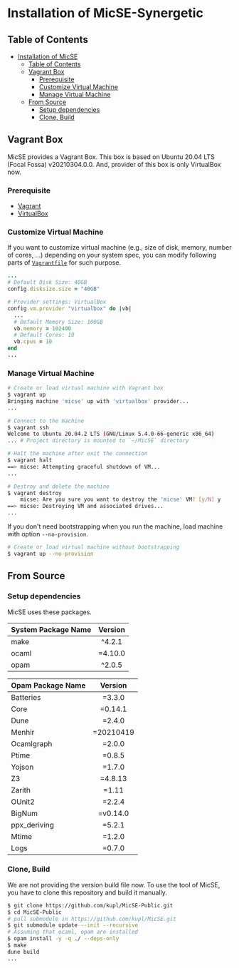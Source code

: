 # Installation of MicSE-Synergetic

## Table of Contents

- [Installation of MicSE](#installation-of-micse)
  - [Table of Contents](#table-of-contents)
  - [Vagrant Box](#vagrant-box)
    - [Prerequisite](#prerequisite)
    - [Customize Virtual Machine](#customize-virtual-machine)
    - [Manage Virtual Machine](#manage-virtual-machine)
  - [From Source](#from-source)
    - [Setup dependencies](#setup-dependencies)
    - [Clone, Build](#clone-build)

## Vagrant Box

MicSE provides a Vagrant Box.
This box is based on Ubuntu 20.04 LTS (Focal Fossa) v20210304.0.0.
And, provider of this box is only VirtualBox now.

### Prerequisite

- [Vagrant](https://www.vagrantup.com/docs/installation)
- [VirtualBox](https://www.virtualbox.org/wiki/Downloads)

### Customize Virtual Machine

If you want to customize virtual machine (e.g., size of disk, memory, number of cores, ...) depending on your system spec,
you can modify following parts of [`Vagrantfile`](../Vagrantfile) for such purpose.

```ruby
...
# Default Disk Size: 40GB
config.disksize.size = "40GB"

# Provider settings: VirtualBox
config.vm.provider "virtualbox" do |vb|
  ...
  # Default Memory Size: 100GB
  vb.memory = 102400
  # Default Cores: 10
  vb.cpus = 10
end
...
```

### Manage Virtual Machine

```bash
# Create or load virtual machine with Vagrant box
$ vagrant up
Bringing machine 'micse' up with 'virtualbox' provider...
...

# Connect to the machine
$ vagrant ssh
Welcome to Ubuntu 20.04.2 LTS (GNU/Linux 5.4.0-66-generic x86_64)
... # Project directory is mounted to `~/MicSE` directory

# Halt the machine after exit the connection
$ vagrant halt
==> micse: Attempting graceful shutdown of VM...
...

# Destroy and delete the machine
$ vagrant destroy
    micse: Are you sure you want to destroy the 'micse' VM? [y/N] y
==> micse: Destroying VM and associated drives...
...
```

If you don't need bootstrapping when you run the machine, load machine with option `--no-provision`.

```bash
# Create or load virtual machine without bootstrapping
$ vagrant up --no-provision
```

## From Source

### Setup dependencies

MicSE uses these packages.

| System Package Name | Version |
| :------------------ | :-----: |
| make                | ^4.2.1  |
| ocaml               | =4.10.0 |
| opam                | ^2.0.5  |

| Opam Package Name |  Version  |
| :---------------- | :-------: |
| Batteries         |  =3.3.0   |
| Core              |  =0.14.1  |
| Dune              |  =2.4.0   |
| Menhir            | =20210419 |
| Ocamlgraph        |  =2.0.0   |
| Ptime             |  =0.8.5   |
| Yojson            |  =1.7.0   |
| Z3                |  =4.8.13  |
| Zarith            |   =1.11   |
| OUnit2            |  =2.2.4   |
| BigNum            | =v0.14.0  |
| ppx_deriving      |  =5.2.1   |
| Mtime             |  =1.2.0   |
| Logs              |  =0.7.0   |

### Clone, Build

We are not providing the version build file now.
To use the tool of MicSE, you have to clone this repository and build it manually.

```bash
$ git clone https://github.com/kupl/MicSE-Public.git
$ cd MicSE-Public
# pull submodule in https://github.com/kupl/MicSE.git
$ git submodule update --init --recursive
# Assuming that ocaml, opam are installed
$ opam install -y -q ./ --deps-only
$ make
dune build
...
```
